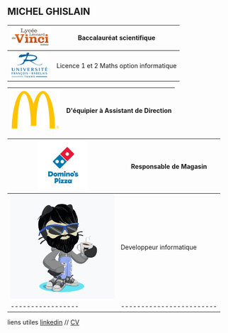 ## MICHEL GHISLAIN 

|![Image](lycée.png) | Baccalauréat scientifique |
|----------------- | ------------------------ |
|![Image](univ.png) | Licence 1 et 2 Maths option informatique |


|![Image](mc.png) | D'équipier à Assistant de Direction |
|---------------- | ------------------------------------|

|![Image](dom.png) | Responsable de Magasin |
|----------------- | ------------------------ |
|![Image](cat.png) | Developpeur informatique |
|----------------- | ------------------------ |





liens utiles [linkedin](https://www.linkedin.com/in/ghislain-michel-31b024153/) // [CV](CV_Ghislain_Michel_M2i.docx)



 
 

